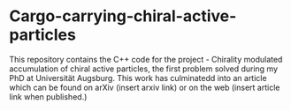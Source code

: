 # Cargo-carrying-chiral-active-particles
This repository contains the C++ code for the project - Chirality modulated accumulation of chiral active particles, the first problem solved during my PhD at Universität Augsburg. This work has culminatedd into an article which can be found on arXiv (insert arxiv link) or on the web (insert article link when published.)
